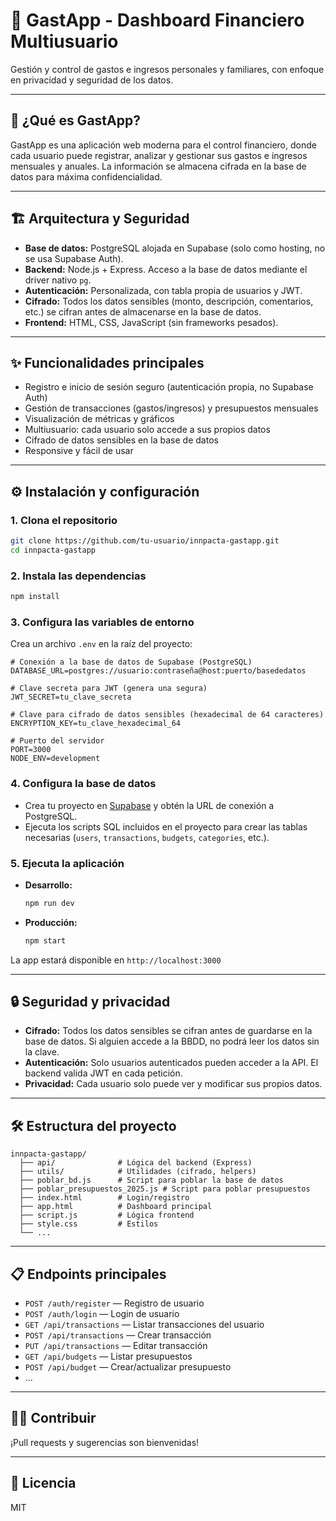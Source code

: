 # 💸 GastApp - Dashboard Financiero Multiusuario

Gestión y control de gastos e ingresos personales y familiares, con enfoque en privacidad y seguridad de los datos.

---

## 🚀 ¿Qué es GastApp?
GastApp es una aplicación web moderna para el control financiero, donde cada usuario puede registrar, analizar y gestionar sus gastos e ingresos mensuales y anuales. La información se almacena cifrada en la base de datos para máxima confidencialidad.

---

## 🏗️ Arquitectura y Seguridad

- **Base de datos:** PostgreSQL alojada en Supabase (solo como hosting, no se usa Supabase Auth).
- **Backend:** Node.js + Express. Acceso a la base de datos mediante el driver nativo `pg`.
- **Autenticación:** Personalizada, con tabla propia de usuarios y JWT.
- **Cifrado:** Todos los datos sensibles (monto, descripción, comentarios, etc.) se cifran antes de almacenarse en la base de datos.
- **Frontend:** HTML, CSS, JavaScript (sin frameworks pesados).

---

## ✨ Funcionalidades principales

- Registro e inicio de sesión seguro (autenticación propia, no Supabase Auth)
- Gestión de transacciones (gastos/ingresos) y presupuestos mensuales
- Visualización de métricas y gráficos
- Multiusuario: cada usuario solo accede a sus propios datos
- Cifrado de datos sensibles en la base de datos
- Responsive y fácil de usar

---

## ⚙️ Instalación y configuración

### 1. Clona el repositorio
```bash
git clone https://github.com/tu-usuario/innpacta-gastapp.git
cd innpacta-gastapp
```

### 2. Instala las dependencias
```bash
npm install
```

### 3. Configura las variables de entorno
Crea un archivo `.env` en la raíz del proyecto:
```env
# Conexión a la base de datos de Supabase (PostgreSQL)
DATABASE_URL=postgres://usuario:contraseña@host:puerto/basededatos

# Clave secreta para JWT (genera una segura)
JWT_SECRET=tu_clave_secreta

# Clave para cifrado de datos sensibles (hexadecimal de 64 caracteres)
ENCRYPTION_KEY=tu_clave_hexadecimal_64

# Puerto del servidor
PORT=3000
NODE_ENV=development
```

### 4. Configura la base de datos
- Crea tu proyecto en [Supabase](https://supabase.com) y obtén la URL de conexión a PostgreSQL.
- Ejecuta los scripts SQL incluidos en el proyecto para crear las tablas necesarias (`users`, `transactions`, `budgets`, `categories`, etc.).

### 5. Ejecuta la aplicación
- **Desarrollo:**
  ```bash
  npm run dev
  ```
- **Producción:**
  ```bash
  npm start
  ```

La app estará disponible en `http://localhost:3000`

---

## 🔒 Seguridad y privacidad
- **Cifrado:** Todos los datos sensibles se cifran antes de guardarse en la base de datos. Si alguien accede a la BBDD, no podrá leer los datos sin la clave.
- **Autenticación:** Solo usuarios autenticados pueden acceder a la API. El backend valida JWT en cada petición.
- **Privacidad:** Cada usuario solo puede ver y modificar sus propios datos.

---

## 🛠️ Estructura del proyecto

```
innpacta-gastapp/
  ├── api/              # Lógica del backend (Express)
  ├── utils/            # Utilidades (cifrado, helpers)
  ├── poblar_bd.js      # Script para poblar la base de datos
  ├── poblar_presupuestos_2025.js # Script para poblar presupuestos
  ├── index.html        # Login/registro
  ├── app.html          # Dashboard principal
  ├── script.js         # Lógica frontend
  ├── style.css         # Estilos
  └── ...
```

---

## 📋 Endpoints principales

- `POST /auth/register` — Registro de usuario
- `POST /auth/login` — Login de usuario
- `GET /api/transactions` — Listar transacciones del usuario
- `POST /api/transactions` — Crear transacción
- `PUT /api/transactions` — Editar transacción
- `GET /api/budgets` — Listar presupuestos
- `POST /api/budget` — Crear/actualizar presupuesto
- ...

---

## 🧑‍💻 Contribuir
¡Pull requests y sugerencias son bienvenidas!

---

## 📝 Licencia
MIT